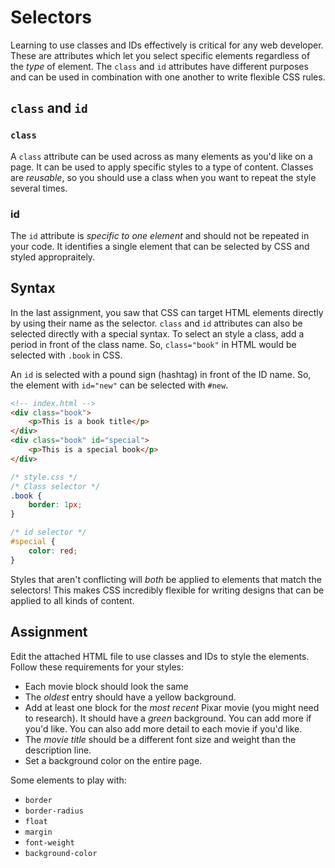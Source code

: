 # Selectors

Learning to use classes and IDs effectively is critical for any web developer. These are attributes which let you select specific elements regardless of the _type_ of element. The `class` and `id` attributes have different purposes and can be used in combination with one another to write flexible CSS rules.

## `class` and `id`

### `class`

A `class` attribute can be used across as many elements as you'd like on a page. It can be used to apply specific styles to a type of content. Classes are _reusable_, so you should use a class when you want to repeat the style several times.

### id

The `id` attribute is _specific to one element_ and should not be repeated in your code. It identifies a single element that can be selected by CSS and styled appropraitely.

## Syntax

In the last assignment, you saw that CSS can target HTML elements directly by using their name as the selector. `class` and `id` attributes can also be selected directly with a special syntax. To select an style a class, add a period in front of the class name. So, `class="book"` in HTML would be selected with `.book` in CSS. 

An `id` is selected with a pound sign (hashtag) in front of the ID name. So, the element with `id="new"` can be selected with `#new`.

```html
<!-- index.html -->
<div class="book">
    <p>This is a book title</p>
</div>
<div class="book" id="special">
    <p>This is a special book</p>
</div>
```

```css
/* style.css */
/* Class selector */
.book {
    border: 1px;
}

/* id selector */
#special {
    color: red;
}
```

Styles that aren't conflicting will _both_ be applied to elements that match the selectors! This makes CSS incredibly flexible for writing designs that can be applied to all kinds of content.

## Assignment

Edit the attached HTML file to use classes and IDs to style the elements. Follow these requirements for your styles: 

- Each movie block should look the same
- The _oldest_ entry should have a yellow background.
- Add at least one block for the _most recent_ Pixar movie (you might need to research). It should have a _green_ background. You can add more if you'd like. You can also add more detail to each movie if you'd like.
- The _movie title_ should be a different font size and weight than the description line.
- Set a background color on the entire page.

Some elements to play with:

- `border`
- `border-radius`
- `float`
- `margin`
- `font-weight`
- `background-color`